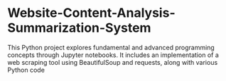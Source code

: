 # Website-Content-Analysis-Summarization-System
This Python project explores fundamental and advanced programming concepts through Jupyter notebooks. It includes an implementation of a web scraping tool using BeautifulSoup and requests, along with various Python code
